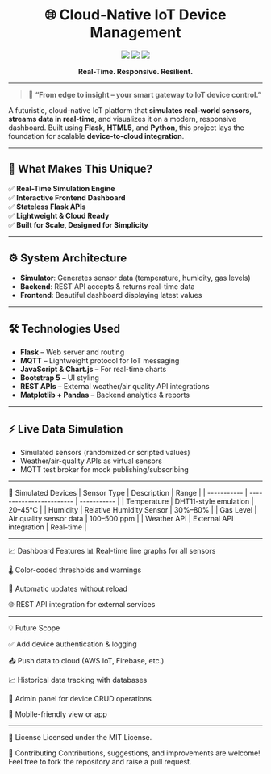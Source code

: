 <h1 align="center">🌐 Cloud-Native IoT Device Management</h1>

<p align="center">
  <img src="https://img.shields.io/badge/Status-Live-brightgreen?style=flat-square"/>
  <img src="https://img.shields.io/badge/Platform-Flask-blue?style=flat-square"/>
  <img src="https://img.shields.io/badge/Simulation-Real%20Time-orange?style=flat-square"/>
</p>

<p align="center"><strong>Real-Time. Responsive. Resilient.</strong></p>

---

> 🚀 **“From edge to insight – your smart gateway to IoT device control.”**

A futuristic, cloud-native IoT platform that **simulates real-world sensors**, **streams data in real-time**, and visualizes it on a modern, responsive dashboard. Built using **Flask**, **HTML5**, and **Python**, this project lays the foundation for scalable **device-to-cloud integration**.

---

## 🧠 What Makes This Unique?

✅ **Real-Time Simulation Engine**  
✅ **Interactive Frontend Dashboard**  
✅ **Stateless Flask APIs**  
✅ **Lightweight & Cloud Ready**  
✅ **Built for Scale, Designed for Simplicity**

---

## ⚙️ System Architecture

- **Simulator**: Generates sensor data (temperature, humidity, gas levels)
- **Backend**: REST API accepts & returns real-time data
- **Frontend**: Beautiful dashboard displaying latest values

---

## 🛠️ Technologies Used

- **Flask** – Web server and routing  
- **MQTT** – Lightweight protocol for IoT messaging  
- **JavaScript & Chart.js** – For real-time charts  
- **Bootstrap 5** – UI styling  
- **REST APIs** – External weather/air quality API integrations  
- **Matplotlib + Pandas** – Backend analytics & reports

---

## ⚡ Live Data Simulation

- Simulated sensors (randomized or scripted values)  
- Weather/air-quality APIs as virtual sensors  
- MQTT test broker for mock publishing/subscribing

---


🧪 Simulated Devices
| Sensor Type | Description              | Range       |
| ----------- | ------------------------ | ----------- |
| Temperature | DHT11-style emulation    | 20–45°C     |
| Humidity    | Relative Humidity Sensor | 30%–80%     |
| Gas Level   | Air quality sensor data  | 100–500 ppm |
| Weather API | External API integration | Real-time   |

---
📈 Dashboard Features
📊 Real-time line graphs for all sensors

🌡️ Color-coded thresholds and warnings

🔄 Automatic updates without reload

🌐 REST API integration for external services

---
💡 Future Scope

✅ Add device authentication & logging

📤 Push data to cloud (AWS IoT, Firebase, etc.)

📈 Historical data tracking with databases

🔧 Admin panel for device CRUD operations

📲 Mobile-friendly view or app

---


🔐 License
Licensed under the MIT License.

🤝 Contributing
Contributions, suggestions, and improvements are welcome!
Feel free to fork the repository and raise a pull request.









